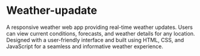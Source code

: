 # Weather-upadate
A responsive weather web app providing real-time weather updates. Users can view current conditions, forecasts, and weather details for any location. Designed with a user-friendly interface and built using HTML, CSS, and JavaScript for a seamless and informative weather experience.
